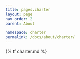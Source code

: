 ```yaml
---
title: pages.charter
layout: page
nav_order: 2
parent: About

namespace: charter
permalink: /docs/about/charter/
---
```

{% tf charter.md %}